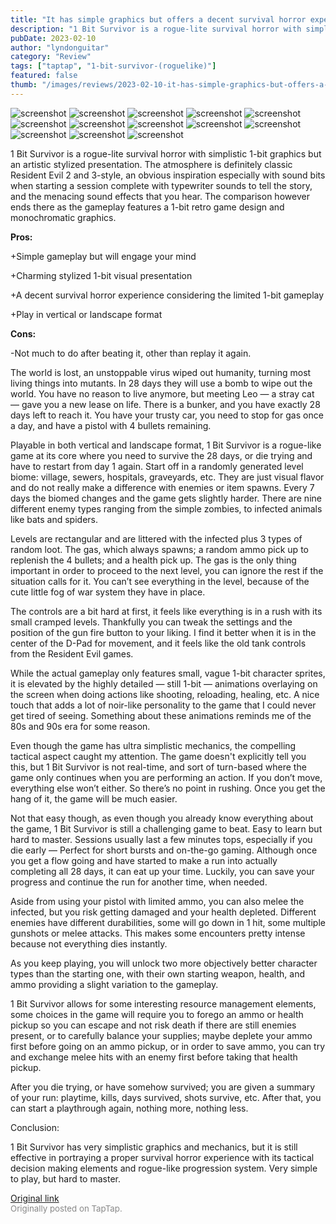 ```yaml
---
title: "It has simple graphics but offers a decent survival horror experience | 1 Bit Survivor - Full Review"
description: "1 Bit Survivor is a rogue-lite survival horror with simplistic 1-bit graphics but an artistic stylized presentation. The atmosphere is definitely classic Resident Evil 2 and 3-style, an obvious inspiration especially with sound bits when starting a session complete with typewriter sounds to tell the story, and the menacing sound effects that you hear. The comparison however ends there as the gameplay features a 1-bit retro game design and monochromatic graphics."
pubDate: 2023-02-10
author: "lyndonguitar"
category: "Review"
tags: ["taptap", "1-bit-survivor-(roguelike)"]
featured: false
thumb: "/images/reviews/2023-02-10-it-has-simple-graphics-but-offers-a-decent-survival-horror-experience--1-bit-survivor---f-0.avif"
---
```


<div class="gallery">
  <img src="/images/reviews/2023-02-10-it-has-simple-graphics-but-offers-a-decent-survival-horror-experience--1-bit-survivor---f-0.avif" alt="screenshot" />
  <img src="/images/reviews/2023-02-10-it-has-simple-graphics-but-offers-a-decent-survival-horror-experience--1-bit-survivor---f-1.avif" alt="screenshot" />
  <img src="/images/reviews/2023-02-10-it-has-simple-graphics-but-offers-a-decent-survival-horror-experience--1-bit-survivor---f-2.avif" alt="screenshot" />
  <img src="/images/reviews/2023-02-10-it-has-simple-graphics-but-offers-a-decent-survival-horror-experience--1-bit-survivor---f-3.avif" alt="screenshot" />
  <img src="/images/reviews/2023-02-10-it-has-simple-graphics-but-offers-a-decent-survival-horror-experience--1-bit-survivor---f-4.avif" alt="screenshot" />
  <img src="/images/reviews/2023-02-10-it-has-simple-graphics-but-offers-a-decent-survival-horror-experience--1-bit-survivor---f-5.avif" alt="screenshot" />
  <img src="/images/reviews/2023-02-10-it-has-simple-graphics-but-offers-a-decent-survival-horror-experience--1-bit-survivor---f-6.avif" alt="screenshot" />
  <img src="/images/reviews/2023-02-10-it-has-simple-graphics-but-offers-a-decent-survival-horror-experience--1-bit-survivor---f-7.avif" alt="screenshot" />
  <img src="/images/reviews/2023-02-10-it-has-simple-graphics-but-offers-a-decent-survival-horror-experience--1-bit-survivor---f-8.avif" alt="screenshot" />
  <img src="/images/reviews/2023-02-10-it-has-simple-graphics-but-offers-a-decent-survival-horror-experience--1-bit-survivor---f-9.avif" alt="screenshot" />
  <img src="/images/reviews/2023-02-10-it-has-simple-graphics-but-offers-a-decent-survival-horror-experience--1-bit-survivor---f-10.avif" alt="screenshot" />
  <img src="/images/reviews/2023-02-10-it-has-simple-graphics-but-offers-a-decent-survival-horror-experience--1-bit-survivor---f-11.avif" alt="screenshot" />
  <img src="/images/reviews/2023-02-10-it-has-simple-graphics-but-offers-a-decent-survival-horror-experience--1-bit-survivor---f-12.avif" alt="screenshot" />
</div>

1 Bit Survivor is a rogue-lite survival horror with simplistic 1-bit graphics but an artistic stylized presentation. The atmosphere is definitely classic Resident Evil 2 and 3-style, an obvious inspiration especially with sound bits when starting a session complete with typewriter sounds to tell the story, and the menacing sound effects that you hear. The comparison however ends there as the gameplay features a 1-bit retro game design and monochromatic graphics.


**Pros:**


+Simple gameplay but will engage your mind

+Charming stylized 1-bit visual presentation

+A decent survival horror experience considering the limited 1-bit gameplay

+Play in vertical or landscape format


**Cons:**


-Not much to do after beating it, other than replay it again.

The world is lost, an unstoppable virus wiped out humanity, turning most living things into mutants. In 28 days they will use a bomb to wipe out the world. You have no reason to live anymore, but meeting Leo — a stray cat — gave you a new lease on life. There is a bunker, and you have exactly 28 days left to reach it. You have your trusty car, you need to stop for gas once a day, and have a pistol with 4 bullets remaining.

Playable in both vertical and landscape format, 1 Bit Survivor is a rogue-like game at its core where you need to survive the 28 days, or die trying and have to restart from day 1 again. Start off in a randomly generated level biome: village, sewers, hospitals, graveyards, etc. They are just visual flavor and do not really make a difference with enemies or item spawns. Every 7 days the biomed changes and the game gets slightly harder. There are nine different enemy types ranging from the simple zombies, to infected animals like bats and spiders.

Levels are rectangular and are littered with the infected plus 3 types of random loot. The gas, which always spawns; a random ammo pick up to replenish the 4 bullets; and a health pick up. The gas is the only thing important in order to proceed to the next level, you can ignore the rest if the situation calls for it. You can’t see everything in the level, because of the cute little fog of war system they have in place.

The controls are a bit hard at first, it feels like everything is in a rush with its small cramped levels. Thankfully you can tweak the settings and the position of the gun fire button to your liking. I find it better when it is in the center of the D-Pad for movement, and it feels like the old tank controls from the Resident Evil games.

While the actual gameplay only features small, vague 1-bit character sprites, it is elevated by the highly detailed — still 1-bit — animations overlaying on the screen when doing actions like shooting, reloading, healing, etc. A nice touch that adds a lot of noir-like personality to the game that I could never get tired of seeing. Something about these animations reminds me of the 80s and 90s era for some reason.

Even though the game has ultra simplistic mechanics, the compelling tactical aspect caught my attention. The game doesn't explicitly tell you this, but 1 Bit Survivor is not real-time, and sort of turn-based where the game only continues when you are performing an action. If you don’t move, everything else won’t either. So there’s no point in rushing. Once you get the hang of it, the game will be much easier.

Not that easy though, as even though you already know everything about the game, 1 Bit Survivor is still a challenging game to beat. Easy to learn but hard to master. Sessions usually last a few minutes tops, especially if you die early — Perfect for short bursts and on-the-go gaming. Although once you get a flow going and have started to make a run into actually completing all 28 days, it can eat up your time. Luckily, you can save your progress and continue the run for another time, when needed.

Aside from using your pistol with limited ammo, you can also melee the infected, but you risk getting damaged and your health depleted. Different enemies have different durabilities, some will go down in 1 hit, some multiple gunshots or melee attacks. This makes some encounters pretty intense because not everything dies instantly.

As you keep playing, you will unlock two more objectively better character types than the starting one, with their own starting weapon, health, and ammo providing a slight variation to the gameplay.

1 Bit Survivor allows for some interesting resource management elements, some choices in the game will require you to forego an ammo or health pickup so you can escape and not risk death if there are still enemies present, or to carefully balance your supplies; maybe deplete your ammo first before going on an ammo pickup, or in order to save ammo, you can try and exchange melee hits with an enemy first before taking that health pickup.

After you die trying, or have somehow survived; you are given a summary of your run: playtime, kills, days survived, shots survive, etc. After that, you can start a playthrough again, nothing more, nothing less.

Conclusion:

1 Bit Survivor has very simplistic graphics and mechanics, but it is still effective in portraying a proper survival horror experience with its tactical decision making elements and rogue-like progression system. Very simple to play, but hard to master.

[Original link](https://www.taptap.io/post/4492522)<br><span style="font-size: 0.95em; color: #888;">Originally posted on TapTap.</span>
